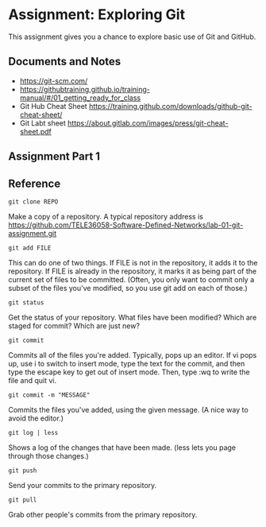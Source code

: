 # Assignment: Exploring Git
This assignment gives you a chance to explore basic use of Git and GitHub.

## Documents and Notes
* https://git-scm.com/
* https://githubtraining.github.io/training-manual/#/01_getting_ready_for_class
* Git Hub Cheat Sheet https://training.github.com/downloads/github-git-cheat-sheet/
* Git Labt sheet https://about.gitlab.com/images/press/git-cheat-sheet.pdf

## Assignment Part 1


## Reference
```
git clone REPO
```

Make a copy of a repository. A typical repository address is https://github.com/TELE36058-Software-Defined-Networks/lab-01-git-assignment.git

```
git add FILE
```

This can do one of two things. If FILE is not in the repository, it adds it to the repository. If FILE is already in the repository, it marks it as being part of the current set of files to be committed. (Often, you only want to commit only a subset of the files you've modified, so you use git add on each of those.)
```
git status
```
Get the status of your repository. What files have been modified? Which are staged for commit? Which are just new?
```
git commit
```
Commits all of the files you're added. Typically, pops up an editor. If vi pops up, use i to switch to insert mode, type the text for the commit, and then type the escape key to get out of insert mode. Then, type :wq to write the file and quit vi.
```
git commit -m "MESSAGE"
```
Commits the files you've added, using the given message. (A nice way to avoid the editor.)
```
git log | less
```
Shows a log of the changes that have been made. (less lets you page through those changes.)
```
git push
```
Send your commits to the primary repository.
```
git pull
```

Grab other people's commits from the primary repository.
